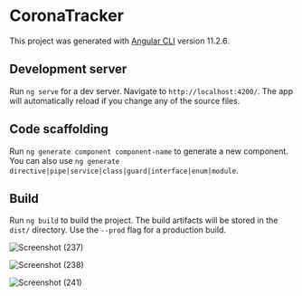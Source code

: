 # CoronaTracker

This project was generated with [Angular CLI](https://github.com/angular/angular-cli) version 11.2.6.

## Development server

Run `ng serve` for a dev server. Navigate to `http://localhost:4200/`. The app will automatically reload if you change any of the source files.

## Code scaffolding

Run `ng generate component component-name` to generate a new component. You can also use `ng generate directive|pipe|service|class|guard|interface|enum|module`.

## Build

Run `ng build` to build the project. The build artifacts will be stored in the `dist/` directory. Use the `--prod` flag for a production build.

![Screenshot (237)](https://user-images.githubusercontent.com/72402856/112918958-b450a900-9123-11eb-9783-9d829ae46d7c.png)


![Screenshot (238)](https://user-images.githubusercontent.com/72402856/112918962-b61a6c80-9123-11eb-9832-f10c5d0914f4.png)


![Screenshot (241)](https://user-images.githubusercontent.com/72402856/112918964-b74b9980-9123-11eb-8bd2-9aa09e78f554.png)
